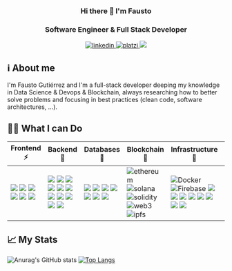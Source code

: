<!--
**faustogut/faustogut** is a ✨ _special_ ✨ repository because its `README.md` (this file) appears on your GitHub profile.

Here are some ideas to get you started:

- 🔭 I’m currently working on ...
- 🌱 I’m currently learning ...
- 👯 I’m looking to collaborate on ...
- 🤔 I’m looking for help with ...
- 💬 Ask me about ...
- 📫 How to reach me: ...
- 😄 Pronouns: ...
- ⚡ Fun fact: ...

(for me: badges catalogs)
https://github.com/alexandresanlim/Badges4-README.md-Profile
https://github.com/Ileriayo/markdown-badges
https://github.com/badges/awesome-badges
-->

### <div align="center" width="200">Hi there 👋 I'm Fausto</div>
### <div align="center" width="200">Software Engineer & Full Stack Developer</div>

<p align="center">
    <a href="https://www.linkedin.com/in/faustogut">
      <img src="https://img.shields.io/badge/LinkedIn-0077B5?style=for-the-badge&logo=linkedin&logoColor=white" alt="linkedin">
    </a>
    <a href="https://platzi.com/p/faustogut">
      <img src="https://img.shields.io/badge/platzi-7fc719?style=for-the-badge&logo=platzi&logoColor=white" alt="platzi">
    </a>
    <a href="https://twitter.com/faustogut">
        <img src="https://img.shields.io/badge/-Twitter-1ca0f1?style=for-the-badge&labelColor=1ca0f1&logo=twitter&logoColor=white" />
    </a>
</p>

## ℹ About me
I'm Fausto Gutiérrez and I'm a full-stack developer deeping my knowledge in Data Science & Devops & Blockchain, always researching how to better solve problems and focusing in best practices (clean code, software architectures, ...).

## 👨‍💻 What I can Do
<table>
  <thead>
    <tr>
      <th>Frontend ⚡</th>
      <th>Backend 🧐</th>
      <th>Databases🌱</th>
      <th>Blockchain🌱</th>
      <th>Infrastructure🌱</th>
      <th>Other ⚙</th>
    </tr>
  </thead>
  <tbody>
    <tr>
      <td>
        <img src="https://img.shields.io/badge/HTML5-E34F26?style=for-the-badge&logo=html5&logoColor=white"/>
        <img src="https://img.shields.io/badge/CSS3-1572B6?style=for-the-badge&logo=css3&logoColor=white"/>
        <img src="https://img.shields.io/badge/JavaScript-323330?style=for-the-badge&logo=javascript&logoColor=F7DF1E"/>
        <img src="https://img.shields.io/badge/Bootstrap-563D7C?style=for-the-badge&logo=bootstrap&logoColor=white"/>
        <img src="https://img.shields.io/badge/Vue.js-35495E?style=for-the-badge&logo=vuedotjs&logoColor=4FC08D"/>
        <img src="https://img.shields.io/badge/React-20232A?style=for-the-badge&logo=react&logoColor=61DAFB">
      </td>
      <td>
        <img src="https://img.shields.io/badge/PHP-777BB4?style=for-the-badge&logo=php&logoColor=white"/>
        <img src="https://img.shields.io/badge/Laravel-FF2D20?style=for-the-badge&logo=laravel&logoColor=white"/>
        <img src="https://img.shields.io/badge/Python-FFD43B?style=for-the-badge&logo=python&logoColor=blue"/>              
        <img src="https://img.shields.io/badge/Flask-000000?style=for-the-badge&logo=flask&logoColor=white"/>
        <img src="https://img.shields.io/badge/fastapi-109989?style=for-the-badge&logo=FASTAPI&logoColor=white"/>
        <img src="https://img.shields.io/badge/Django-092E20?style=for-the-badge&logo=django&logoColor=green"/>
        <img src="https://img.shields.io/badge/Node.js-339933?style=for-the-badge&logo=nodedotjs&logoColor=white"/>
        <img src="https://img.shields.io/badge/Express.js-000000?style=for-the-badge&logo=express&logoColor=white"/>
        <img src="https://img.shields.io/badge/Delphi-B22222?style=for-the-badge&logo=delphi&logoColor=white"/>        
        <img src="https://img.shields.io/badge/c%23-%23239120.svg?style=for-the-badge&logo=c-sharp&logoColor=white"/>
        <img src="https://img.shields.io/badge/C%2B%2B-00599C?style=for-the-badge&logo=c%2B%2B&logoColor=white"/>
      </td>
      <td>
        <img src="https://img.shields.io/badge/Microsoft%20SQL%20Server-CC2927?style=for-the-badge&logo=microsoft%20sql%20server&logoColor=white"/>
        <img src="https://img.shields.io/badge/PostgreSQL-316192?style=for-the-badge&logo=postgresql&logoColor=white"/>        
        <img src="https://img.shields.io/badge/MySQL-005C84?style=for-the-badge&logo=mysql&logoColor=white"/>
        <img src="https://img.shields.io/badge/MariaDB-003545?style=for-the-badge&logo=mariadb&logoColor=white"/>
        <img src="https://img.shields.io/badge/MongoDB-4EA94B?style=for-the-badge&logo=mongodb&logoColor=white"/>
        <img src="https://img.shields.io/badge/SQLite-07405E?style=for-the-badge&logo=sqlite&logoColor=white"/>
        <img src="https://img.shields.io/badge/Capacitor-119EFF?style=for-the-badge&logo=Capacitor&logoColor=white"/>
      </td>
      <td>
        <img src="https://img.shields.io/badge/ethereum-9e70be?style=for-the-badge&logo=ethereum&logoColor=white" alt="ethereum">
        <img src="https://img.shields.io/badge/solana-9945FF?style=for-the-badge&logo=solana&logoColor=white" alt="solana">
        <img src="https://img.shields.io/badge/solidity-272525?style=for-the-badge&logo=solidity&logoColor=white" alt="solidity">
        <img src="https://img.shields.io/badge/web3-ef6830?style=for-the-badge&logo=web3.js&logoColor=white" alt="web3">
        <img src="https://img.shields.io/badge/ipfs-041727?style=for-the-badge&logo=ipfs&logoColor=white" alt="ipfs">
      </td>
      <td>
        <img src="https://img.shields.io/badge/docker-0db7ed?style=for-the-badge&logo=docker&logoColor=white" alt="Docker">
        <img src="https://img.shields.io/badge/firebase-FFA611?style=for-the-badge&logo=firebase&logoColor=white" alt="Firebase">
        <img src="https://img.shields.io/badge/Google_Cloud-4285F4?style=for-the-badge&logo=google-cloud&logoColor=white"/>
        <img src="https://img.shields.io/badge/Amazon_AWS-FF9900?style=for-the-badge&logo=amazonaws&logoColor=white"/>
        <img src="https://img.shields.io/badge/Hetzner-D50C2D?style=for-the-badge&logo=hetzner&logoColor=white"/>
        <img src="https://img.shields.io/badge/Jenkins-D24939?style=for-the-badge&logo=Jenkins&logoColor=white"/>
        <img src="https://img.shields.io/badge/GitLab-330F63?style=for-the-badge&logo=gitlab&logoColor=white"/>                
        <img src="https://img.shields.io/badge/travis_CI-3EAAAF?style=for-the-badge&logo=travisci&logoColor=white"/>
        <img src="https://img.shields.io/badge/Terraform-7B42BC?style=for-the-badge&logo=terraform&logoColor=white"/>
        <img src="https://img.shields.io/badge/Vercel-000000?style=for-the-badge&logo=vercel&logoColor=white"/>
      </td>
      <td>
        <img src="https://img.shields.io/badge/Colab-F9AB00?style=for-the-badge&logo=googlecolab&color=525252"/>      
        <img src="https://img.shields.io/badge/TypeScript-007ACC?style=for-the-badge&logo=typescript&logoColor=white"/>
        <img src="https://img.shields.io/badge/next.js-000000?style=for-the-badge&logo=nextdotjs&logoColor=white"/>
        <img src="https://img.shields.io/badge/nuxt.js-00C58E?style=for-the-badge&logo=nuxtdotjs&logoColor=white"/>
        <img src="https://img.shields.io/badge/Wordpress-21759B?style=for-the-badge&logo=wordpress&logoColor=white"/>
        <img src="https://img.shields.io/badge/Selenium-43B02A?style=for-the-badge&logo=Selenium&logoColor=white"/>
        <img src="https://img.shields.io/badge/Cypress-17202C?style=for-the-badge&logo=cypress&logoColor=white"/>
        <img src="https://img.shields.io/badge/Jest-C21325?style=for-the-badge&logo=jest&logoColor=white"/>
        <img src="https://img.shields.io/badge/Java-ED8B00?style=for-the-badge&logo=java&logoColor=white"/>
      </td>
    </tr>
  </tbody>
</table>

## 📈 My Stats
![Anurag's GitHub stats](https://github-readme-stats.vercel.app/api?username=faustogut&count_private=true&show_icons=true)
[![Top Langs](https://github-readme-stats.vercel.app/api/top-langs/?username=faustogut&layout=compact)](https://github.com/anuraghazra/github-readme-stats)
